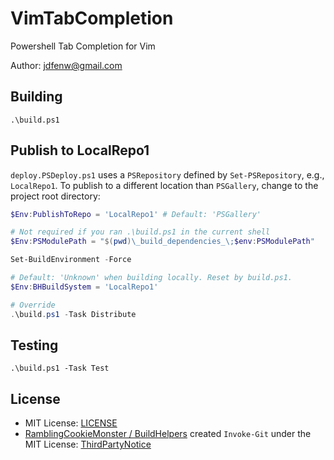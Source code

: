 # VimTabCompletion

Powershell Tab Completion for Vim

Author: jdfenw@gmail.com

## Building

`.\build.ps1`

## Publish to LocalRepo1

`deploy.PSDeploy.ps1` uses a `PSRepository` defined by `Set-PSRepository`, e.g.,
`LocalRepo1`. To publish to a different location than `PSGallery`, change to
the project root directory:

``` powershell
$Env:PublishToRepo = 'LocalRepo1' # Default: 'PSGallery'

# Not required if you ran .\build.ps1 in the current shell
$Env:PSModulePath = "$(pwd)\_build_dependencies_\;$env:PSModulePath"

Set-BuildEnvironment -Force

# Default: 'Unknown' when building locally. Reset by build.ps1.
$Env:BHBuildSystem = 'LocalRepo1'

# Override
.\build.ps1 -Task Distribute
```

## Testing

`.\build.ps1 -Task Test`

## License

- MIT License: [LICENSE](LICENSE)
- [RamblingCookieMonster / BuildHelpers](https://github.com/RamblingCookieMonster/BuildHelpers)
created `Invoke-Git` under the MIT License: [ThirdPartyNotice](ThirdPartyNotice.md#invoke-git)
